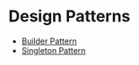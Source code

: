 # Design Patterns

- [Builder Pattern](builder/readme.md)
- [Singleton Pattern](singleton/readme.md)